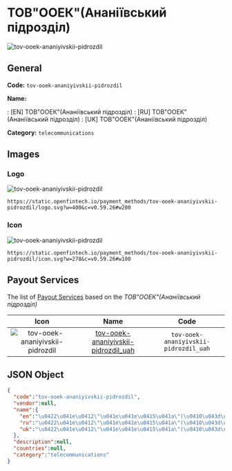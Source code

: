 
# ТОВ"ООЕК"(Ананіївський підрозділ) 
![tov-ooek-ananiyivskii-pidrozdil](https://static.openfintech.io/payment_methods/tov-ooek-ananiyivskii-pidrozdil/logo.svg?w=400&c=v0.59.26#w200)  

## General 
**Code:** `tov-ooek-ananiyivskii-pidrozdil` 
 
**Name:** 
 
:	[EN] ТОВ"ООЕК"(Ананіївський підрозділ) 
:	[RU] ТОВ"ООЕК"(Ананіївський підрозділ) 
:	[UK] ТОВ"ООЕК"(Ананіївський підрозділ) 
 
**Category:** `telecommunications` 
 

## Images 

### Logo 
![tov-ooek-ananiyivskii-pidrozdil](https://static.openfintech.io/payment_methods/tov-ooek-ananiyivskii-pidrozdil/logo.svg?w=400&c=v0.59.26#w200)  

```
https://static.openfintech.io/payment_methods/tov-ooek-ananiyivskii-pidrozdil/logo.svg?w=400&c=v0.59.26#w200
```  

### Icon 
![tov-ooek-ananiyivskii-pidrozdil](https://static.openfintech.io/payment_methods/tov-ooek-ananiyivskii-pidrozdil/icon.svg?w=278&c=v0.59.26#w100)  

```
https://static.openfintech.io/payment_methods/tov-ooek-ananiyivskii-pidrozdil/icon.svg?w=278&c=v0.59.26#w100
```  

## Payout Services 
 
The list of [Payout Services](/payout-services/) based on the _ТОВ"ООЕК"(Ананіївський підрозділ)_ 

|Icon|Name|Code| 
|:---:|:---:|:---:| 
|![tov-ooek-ananiyivskii-pidrozdil](https://static.openfintech.io/payout_methods/tov-ooek-ananiyivskii-pidrozdil/icon.svg?w=278&c=v0.59.26#w40) |[tov-ooek-ananiyivskii-pidrozdil_uah](/payout-services/tov-ooek-ananiyivskii-pidrozdil_uah/)|`tov-ooek-ananiyivskii-pidrozdil_uah`| 
 

## JSON Object 

```json
{
  "code":"tov-ooek-ananiyivskii-pidrozdil",
  "vendor":null,
  "name":{
    "en":"\u0422\u041e\u0412\"\u041e\u041e\u0415\u041a\"(\u0410\u043d\u0430\u043d\u0456\u0457\u0432\u0441\u044c\u043a\u0438\u0439 \u043f\u0456\u0434\u0440\u043e\u0437\u0434\u0456\u043b)",
    "ru":"\u0422\u041e\u0412\"\u041e\u041e\u0415\u041a\"(\u0410\u043d\u0430\u043d\u0456\u0457\u0432\u0441\u044c\u043a\u0438\u0439 \u043f\u0456\u0434\u0440\u043e\u0437\u0434\u0456\u043b)",
    "uk":"\u0422\u041e\u0412\"\u041e\u041e\u0415\u041a\"(\u0410\u043d\u0430\u043d\u0456\u0457\u0432\u0441\u044c\u043a\u0438\u0439 \u043f\u0456\u0434\u0440\u043e\u0437\u0434\u0456\u043b)"
  },
  "description":null,
  "countries":null,
  "category":"telecommunications"
}
```  
